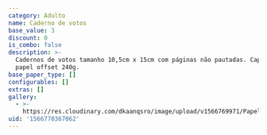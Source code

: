 ```yaml
---
category: Adulto
name: Caderno de votos
base_value: 3
discount: 0
is_combo: false
description: >-
  Cadernos de votos tamanho 10,5cm x 15cm com páginas não pautadas. Capa em
  papel offset 240g.
base_paper_type: []
configurables: []
extras: []
gallery:
  - >-
    https://res.cloudinary.com/dkaanqsro/image/upload/v1566769971/Papelaria%20adulto/Caderno_de_votos_towjsb.jpg
uid: '1566770367062'
---
```


